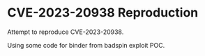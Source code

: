 # CVE-2023-20938 Reproduction

Attempt to reproduce CVE-2023-20938.

Using some code for binder from badspin exploit POC.
